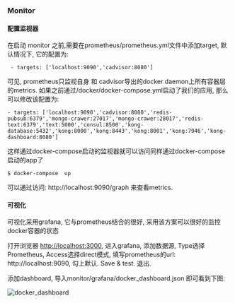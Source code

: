 ### Monitor

#### 配置监视器

在启动 monitor 之前,需要在prometheus/prometheus.yml文件中添加target, 默认情况下, 它的配置为:

```
 - targets: ['localhost:9090','cadvisor:8080']
```

可见, prometheus只监视自身 和 cadvisor导出的docker daemon上所有容器层的metrics. 如果之前通过/docker/docker-compose.yml启动了我们的应用, 那么可以修改该配置为:

```
- targets: ['localhost:9090','cadvisor:8080','redis-pubsub:6379','mongo-crawer:27017','mongo-crawer:28017','redis-text:6379','text:5000','consul:8500','kong-database:5432','kong:8000','kong:8443','kong:8001','kong:7946','kong-dashboard:8080']
```

这样通过docker-compose启动的监视器就可以访问同样通过docker-compose启动的app了

```
$ docker-compose  up 
```

可以通过访问: http://localhost:9090/graph 来查看metrics.

#### 可视化

可视化采用grafana, 它与prometheus结合的很好, 采用该方案可以很好的监控docker容器的状态

打开浏览器 [http://localhost:3000](http://localhost:3000), 进入grafana, 添加数据源, Type选择Prometheus, Access选择direct模式, 填写prometheus的url: http://localhost:9090, 勾上默认. Save & test. 退出.

添加dashboard, 导入monitor/grafana/docker_dashboard.json 即可看到下图:

![docker_dashboard](https://github.com/buptmiao/microservice-app/blob/master/pictures/docker_dashboard.png) 
